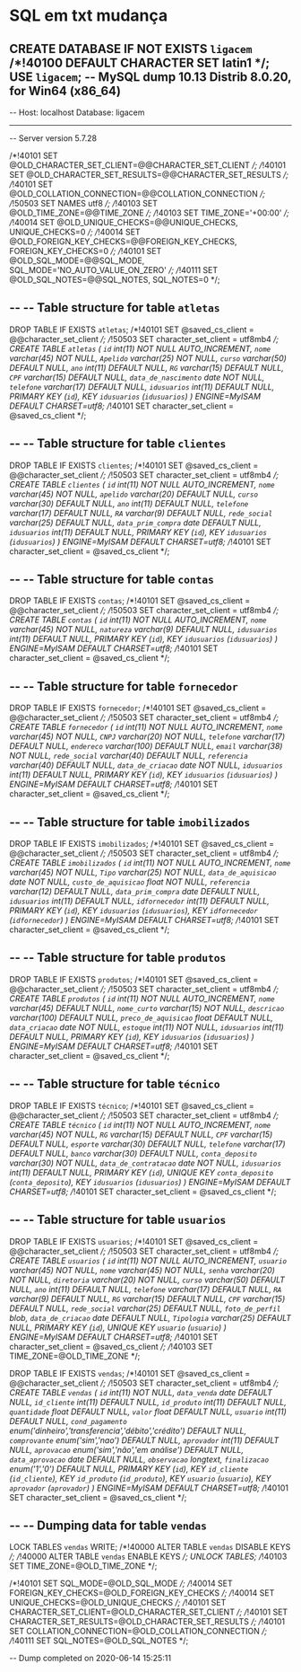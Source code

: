 # SQL em txt mudança
CREATE DATABASE  IF NOT EXISTS `ligacem` /*!40100 DEFAULT CHARACTER SET latin1 */;
USE `ligacem`;
-- MySQL dump 10.13  Distrib 8.0.20, for Win64 (x86_64)
--
-- Host: localhost    Database: ligacem
-- ------------------------------------------------------
-- Server version	5.7.28

/*!40101 SET @OLD_CHARACTER_SET_CLIENT=@@CHARACTER_SET_CLIENT */;
/*!40101 SET @OLD_CHARACTER_SET_RESULTS=@@CHARACTER_SET_RESULTS */;
/*!40101 SET @OLD_COLLATION_CONNECTION=@@COLLATION_CONNECTION */;
/*!50503 SET NAMES utf8 */;
/*!40103 SET @OLD_TIME_ZONE=@@TIME_ZONE */;
/*!40103 SET TIME_ZONE='+00:00' */;
/*!40014 SET @OLD_UNIQUE_CHECKS=@@UNIQUE_CHECKS, UNIQUE_CHECKS=0 */;
/*!40014 SET @OLD_FOREIGN_KEY_CHECKS=@@FOREIGN_KEY_CHECKS, FOREIGN_KEY_CHECKS=0 */;
/*!40101 SET @OLD_SQL_MODE=@@SQL_MODE, SQL_MODE='NO_AUTO_VALUE_ON_ZERO' */;
/*!40111 SET @OLD_SQL_NOTES=@@SQL_NOTES, SQL_NOTES=0 */;

--
-- Table structure for table `atletas`
--

DROP TABLE IF EXISTS `atletas`;
/*!40101 SET @saved_cs_client     = @@character_set_client */;
/*!50503 SET character_set_client = utf8mb4 */;
CREATE TABLE `atletas` (
  `id` int(11) NOT NULL AUTO_INCREMENT,
  `nome` varchar(45) NOT NULL,
  `Apelido` varchar(25) NOT NULL,
  `curso` varchar(50) DEFAULT NULL,
  `ano` int(11) DEFAULT NULL,
  `RG` varchar(15) DEFAULT NULL,
  `CPF` varchar(15) DEFAULT NULL,
  `data_de_nascimento` date NOT NULL,
  `telefone` varchar(17) DEFAULT NULL,
  `idusuarios` int(11) DEFAULT NULL,
  PRIMARY KEY (`id`),
  KEY `idusuarios` (`idusuarios`)
) ENGINE=MyISAM DEFAULT CHARSET=utf8;
/*!40101 SET character_set_client = @saved_cs_client */;

--
-- Table structure for table `clientes`
--

DROP TABLE IF EXISTS `clientes`;
/*!40101 SET @saved_cs_client     = @@character_set_client */;
/*!50503 SET character_set_client = utf8mb4 */;
CREATE TABLE `clientes` (
  `id` int(11) NOT NULL AUTO_INCREMENT,
  `nome` varchar(45) NOT NULL,
  `apelido` varchar(20) DEFAULT NULL,
  `curso` varchar(30) DEFAULT NULL,
  `ano` int(11) DEFAULT NULL,
  `telefone` varchar(17) DEFAULT NULL,
  `RA` varchar(9) DEFAULT NULL,
  `rede_social` varchar(25) DEFAULT NULL,
  `data_prim_compra` date DEFAULT NULL,
  `idusuarios` int(11) DEFAULT NULL,
  PRIMARY KEY (`id`),
  KEY `idusuarios` (`idusuarios`)
) ENGINE=MyISAM DEFAULT CHARSET=utf8;
/*!40101 SET character_set_client = @saved_cs_client */;

--
-- Table structure for table `contas`
--

DROP TABLE IF EXISTS `contas`;
/*!40101 SET @saved_cs_client     = @@character_set_client */;
/*!50503 SET character_set_client = utf8mb4 */;
CREATE TABLE `contas` (
  `id` int(11) NOT NULL AUTO_INCREMENT,
  `nome` varchar(45) NOT NULL,
  `natureza` varchar(9) DEFAULT NULL,
  `idusuarios` int(11) DEFAULT NULL,
  PRIMARY KEY (`id`),
  KEY `idusuarios` (`idusuarios`)
) ENGINE=MyISAM DEFAULT CHARSET=utf8;
/*!40101 SET character_set_client = @saved_cs_client */;

--
-- Table structure for table `fornecedor`
--

DROP TABLE IF EXISTS `fornecedor`;
/*!40101 SET @saved_cs_client     = @@character_set_client */;
/*!50503 SET character_set_client = utf8mb4 */;
CREATE TABLE `fornecedor` (
  `id` int(11) NOT NULL AUTO_INCREMENT,
  `nome` varchar(45) NOT NULL,
  `CNPJ` varchar(20) NOT NULL,
  `telefone` varchar(17) DEFAULT NULL,
  `endereco` varchar(100) DEFAULT NULL,
  `email` varchar(38) NOT NULL,
  `rede_social` varchar(40) DEFAULT NULL,
  `referencia` varchar(40) DEFAULT NULL,
  `data_de_criacao` date NOT NULL,
  `idusuarios` int(11) DEFAULT NULL,
  PRIMARY KEY (`id`),
  KEY `idusuarios` (`idusuarios`)
) ENGINE=MyISAM DEFAULT CHARSET=utf8;
/*!40101 SET character_set_client = @saved_cs_client */;

--
-- Table structure for table `imobilizados`
--

DROP TABLE IF EXISTS `imobilizados`;
/*!40101 SET @saved_cs_client     = @@character_set_client */;
/*!50503 SET character_set_client = utf8mb4 */;
CREATE TABLE `imobilizados` (
  `id` int(11) NOT NULL AUTO_INCREMENT,
  `nome` varchar(45) NOT NULL,
  `Tipo` varchar(25) NOT NULL,
  `data_de_aquisicao` date NOT NULL,
  `custo_de_aquisicao` float NOT NULL,
  `referencia` varchar(12) DEFAULT NULL,
  `data_prim_compra` date DEFAULT NULL,
  `idusuarios` int(11) DEFAULT NULL,
  `idfornecedor` int(11) DEFAULT NULL,
  PRIMARY KEY (`id`),
  KEY `idusuarios` (`idusuarios`),
  KEY `idfornecedor` (`idfornecedor`)
) ENGINE=MyISAM DEFAULT CHARSET=utf8;
/*!40101 SET character_set_client = @saved_cs_client */;

--
-- Table structure for table `produtos`
--

DROP TABLE IF EXISTS `produtos`;
/*!40101 SET @saved_cs_client     = @@character_set_client */;
/*!50503 SET character_set_client = utf8mb4 */;
CREATE TABLE `produtos` (
  `id` int(11) NOT NULL AUTO_INCREMENT,
  `nome` varchar(45) DEFAULT NULL,
  `nome_curto` varchar(15) NOT NULL,
  `descricao` varchar(100) DEFAULT NULL,
  `preco_de_aquisicao` float DEFAULT NULL,
  `data_criacao` date NOT NULL,
  `estoque` int(11) NOT NULL,
  `idusuarios` int(11) DEFAULT NULL,
  PRIMARY KEY (`id`),
  KEY `idusuarios` (`idusuarios`)
) ENGINE=MyISAM DEFAULT CHARSET=utf8;
/*!40101 SET character_set_client = @saved_cs_client */;

--
-- Table structure for table `técnico`
--

DROP TABLE IF EXISTS `técnico`;
/*!40101 SET @saved_cs_client     = @@character_set_client */;
/*!50503 SET character_set_client = utf8mb4 */;
CREATE TABLE `técnico` (
  `id` int(11) NOT NULL AUTO_INCREMENT,
  `nome` varchar(45) NOT NULL,
  `RG` varchar(15) DEFAULT NULL,
  `CPF` varchar(15) DEFAULT NULL,
  `esporte` varchar(30) DEFAULT NULL,
  `telefone` varchar(17) DEFAULT NULL,
  `banco` varchar(30) DEFAULT NULL,
  `conta_deposito` varchar(30) NOT NULL,
  `data_de_contratacao` date NOT NULL,
  `idusuarios` int(11) DEFAULT NULL,
  PRIMARY KEY (`id`),
  UNIQUE KEY `conta_deposito` (`conta_deposito`),
  KEY `idusuarios` (`idusuarios`)
) ENGINE=MyISAM DEFAULT CHARSET=utf8;
/*!40101 SET character_set_client = @saved_cs_client */;

--
-- Table structure for table `usuarios`
--

DROP TABLE IF EXISTS `usuarios`;
/*!40101 SET @saved_cs_client     = @@character_set_client */;
/*!50503 SET character_set_client = utf8mb4 */;
CREATE TABLE `usuarios` (
  `id` int(11) NOT NULL AUTO_INCREMENT,
  `usuario` varchar(45) NOT NULL,
  `nome` varchar(45) NOT NULL,
  `senha` varchar(20) NOT NULL,
  `diretoria` varchar(20) NOT NULL,
  `curso` varchar(50) DEFAULT NULL,
  `ano` int(11) DEFAULT NULL,
  `telefone` varchar(17) DEFAULT NULL,
  `RA` varchar(9) DEFAULT NULL,
  `RG` varchar(15) DEFAULT NULL,
  `CPF` varchar(15) DEFAULT NULL,
  `rede_social` varchar(25) DEFAULT NULL,
  `foto_de_perfil` blob,
  `data_de_criacao` date DEFAULT NULL,
  `Tipologia` varchar(25) DEFAULT NULL,
  PRIMARY KEY (`id`),
  UNIQUE KEY `usuario` (`usuario`)
) ENGINE=MyISAM DEFAULT CHARSET=utf8;
/*!40101 SET character_set_client = @saved_cs_client */;
/*!40103 SET TIME_ZONE=@OLD_TIME_ZONE */;


DROP TABLE IF EXISTS `vendas`;
/*!40101 SET @saved_cs_client     = @@character_set_client */;
/*!50503 SET character_set_client = utf8mb4 */;
CREATE TABLE `vendas` (
  `id` int(11) NOT NULL,
  `data_venda` date DEFAULT NULL,
  `id_cliente` int(11) DEFAULT NULL,
  `id_produto` int(11) DEFAULT NULL,
  `quantidade` float DEFAULT NULL,
  `valor` float DEFAULT NULL,
  `usuario` int(11) DEFAULT NULL,
  `cond_pagamento` enum('dinheiro','transferencia','débito','crédito') DEFAULT NULL,
  `comprovante` enum('sim','nao') DEFAULT NULL,
  `aprovador` int(11) DEFAULT NULL,
  `aprovacao` enum('sim','não','em análise') DEFAULT NULL,
  `data_aprovacao` date DEFAULT NULL,
  `observacao` longtext,
  `finalizacao` enum('1','0') DEFAULT NULL,
  PRIMARY KEY (`id`),
  KEY `id_cliente` (`id_cliente`),
  KEY `id_produto` (`id_produto`),
  KEY `usuario` (`usuario`),
  KEY `aprovador` (`aprovador`)
) ENGINE=MyISAM DEFAULT CHARSET=utf8;
/*!40101 SET character_set_client = @saved_cs_client */;

--
-- Dumping data for table `vendas`
--

LOCK TABLES `vendas` WRITE;
/*!40000 ALTER TABLE `vendas` DISABLE KEYS */;
/*!40000 ALTER TABLE `vendas` ENABLE KEYS */;
UNLOCK TABLES;
/*!40103 SET TIME_ZONE=@OLD_TIME_ZONE */;


/*!40101 SET SQL_MODE=@OLD_SQL_MODE */;
/*!40014 SET FOREIGN_KEY_CHECKS=@OLD_FOREIGN_KEY_CHECKS */;
/*!40014 SET UNIQUE_CHECKS=@OLD_UNIQUE_CHECKS */;
/*!40101 SET CHARACTER_SET_CLIENT=@OLD_CHARACTER_SET_CLIENT */;
/*!40101 SET CHARACTER_SET_RESULTS=@OLD_CHARACTER_SET_RESULTS */;
/*!40101 SET COLLATION_CONNECTION=@OLD_COLLATION_CONNECTION */;
/*!40111 SET SQL_NOTES=@OLD_SQL_NOTES */;

-- Dump completed on 2020-06-14 15:25:11
